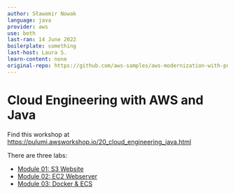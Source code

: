 ```yaml
---
author: Sławomir Nowak
language: java
provider: aws
use: both
last-ran: 14 June 2022
boilerplate: something
last-host: Laura S.
learn-content: none
original-repo: https://github.com/aws-samples/aws-modernization-with-pulumi/tree/master/content
---
```


# Cloud Engineering with AWS and Java

Find this workshop at https://pulumi.awsworkshop.io/20_cloud_engineering_java.html

There are three labs:
* [Module 01: S3 Website](https://pulumi.awsworkshop.io/20_cloud_engineering_java/20_getting_started_with_pulumi.html)
* [Module 02: EC2 Webserver](https://pulumi.awsworkshop.io/20_cloud_engineering_java/30_deploying_webservers.html)
* [Module 03: Docker & ECS](https://pulumi.awsworkshop.io/20_cloud_engineering_java/40_ecs.html)